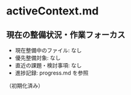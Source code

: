 # activeContext.md

## 現在の整備状況・作業フォーカス

- 現在整備中のファイル: なし
- 優先整備対象: なし
- 直近の課題・検討事項: なし
- 進捗記録: progress.md を参照

（初期化済み）
